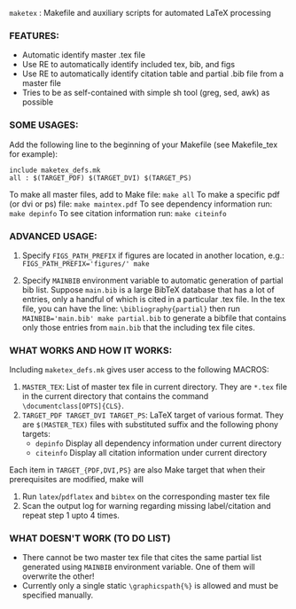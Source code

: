 `maketex` : Makefile and auxiliary scripts for automated LaTeX processing

### FEATURES:
  * Automatic identify master .tex file
  * Use RE to automatically identify included tex, bib, and figs
  * Use RE to automatically identify citation table and partial .bib file from a master file
  * Tries to be as self-contained with simple sh tool (greg, sed, awk) as possible

### SOME USAGES:
Add the following line to the beginning of your Makefile (see Makefile_tex for example):
```make
include maketex_defs.mk
all : $(TARGET_PDF) $(TARGET_DVI) $(TARGET_PS)
```
To make all master files, add to Make file: `make all`
To make a specific pdf (or dvi or ps) file: `make maintex.pdf`
To see dependency information run: `make depinfo`
To see citation information run: `make citeinfo`

### ADVANCED USAGE:

1. Specify `FIGS_PATH_PREFIX` if figures are located in another location, e.g.: `FIGS_PATH_PREFIX='figures/' make`

2. Specify `MAINBIB` environment variable to automatic generation of partial bib list. Suppose `main.bib` is a large BibTeX database that has a lot of entries, only a handful of which is cited in a particular .tex file.  In the tex file, you can have the line: `\bibliography{partial}` then run `MAINBIB='main.bib' make partial.bib` to generate a bibfile that contains only those entries from `main.bib` that the including tex file cites.

### WHAT WORKS AND HOW IT WORKS:
Including `maketex_defs.mk` gives user access to the following MACROS:
1. `MASTER_TEX`: List of master tex file in current directory. They are `*.tex` file in the current directory that contains the command `\documentclass[OPTS]{CLS}`.
2. `TARGET_PDF TARGET_DVI TARGET_PS`: LaTeX target of various format. They are `$(MASTER_TEX)` files with substituted suffix and the following phony targets:
     - `depinfo` Display all dependency information under current directory
     - `citeinfo` Display all citation information under current directory

Each item in `TARGET_{PDF,DVI,PS}` are also Make target that when their prerequisites are modified, make will

1. Run `latex`/`pdflatex` and `bibtex` on the corresponding master tex file
2. Scan the output log for warning regarding missing label/citation and repeat step 1 upto 4 times.

### WHAT DOESN'T WORK (TO DO LIST)
* There cannot be two master tex file that cites the same partial list generated using `MAINBIB` environment variable.  One of them will overwrite the other!
* Currently only a single static `\graphicspath{%}` is allowed and must be specified manually.
